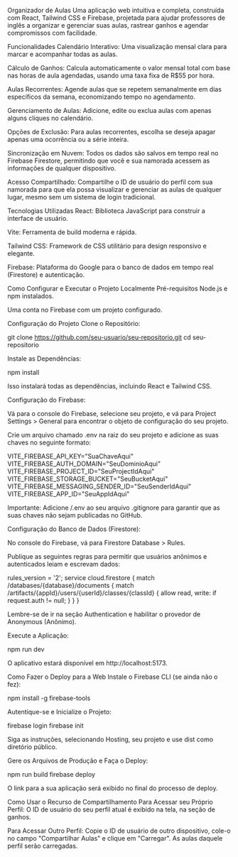 Organizador de Aulas
Uma aplicação web intuitiva e completa, construída com React, Tailwind CSS e Firebase, projetada para ajudar professores de inglês a organizar e gerenciar suas aulas, rastrear ganhos e agendar compromissos com facilidade.

Funcionalidades
Calendário Interativo: Uma visualização mensal clara para marcar e acompanhar todas as aulas.

Cálculo de Ganhos: Calcula automaticamente o valor mensal total com base nas horas de aula agendadas, usando uma taxa fixa de R$55 por hora.

Aulas Recorrentes: Agende aulas que se repetem semanalmente em dias específicos da semana, economizando tempo no agendamento.

Gerenciamento de Aulas: Adicione, edite ou exclua aulas com apenas alguns cliques no calendário.

Opções de Exclusão: Para aulas recorrentes, escolha se deseja apagar apenas uma ocorrência ou a série inteira.

Sincronização em Nuvem: Todos os dados são salvos em tempo real no Firebase Firestore, permitindo que você e sua namorada acessem as informações de qualquer dispositivo.

Acesso Compartilhado: Compartilhe o ID de usuário do perfil com sua namorada para que ela possa visualizar e gerenciar as aulas de qualquer lugar, mesmo sem um sistema de login tradicional.

Tecnologias Utilizadas
React: Biblioteca JavaScript para construir a interface de usuário.

Vite: Ferramenta de build moderna e rápida.

Tailwind CSS: Framework de CSS utilitário para design responsivo e elegante.

Firebase: Plataforma do Google para o banco de dados em tempo real (Firestore) e autenticação.

Como Configurar e Executar o Projeto Localmente
Pré-requisitos
Node.js e npm instalados.

Uma conta no Firebase com um projeto configurado.

Configuração do Projeto
Clone o Repositório:

git clone https://github.com/seu-usuario/seu-repositorio.git
cd seu-repositorio

Instale as Dependências:

npm install

Isso instalará todas as dependências, incluindo React e Tailwind CSS.

Configuração do Firebase:

Vá para o console do Firebase, selecione seu projeto, e vá para Project Settings > General para encontrar o objeto de configuração do seu projeto.

Crie um arquivo chamado .env na raiz do seu projeto e adicione as suas chaves no seguinte formato:

VITE_FIREBASE_API_KEY="SuaChaveAqui"
VITE_FIREBASE_AUTH_DOMAIN="SeuDominioAqui"
VITE_FIREBASE_PROJECT_ID="SeuProjectIdAqui"
VITE_FIREBASE_STORAGE_BUCKET="SeuBucketAqui"
VITE_FIREBASE_MESSAGING_SENDER_ID="SeuSenderIdAqui"
VITE_FIREBASE_APP_ID="SeuAppIdAqui"

Importante: Adicione /.env ao seu arquivo .gitignore para garantir que as suas chaves não sejam publicadas no GitHub.

Configuração do Banco de Dados (Firestore):

No console do Firebase, vá para Firestore Database > Rules.

Publique as seguintes regras para permitir que usuários anônimos e autenticados leiam e escrevam dados:

rules_version = '2';
service cloud.firestore {
  match /databases/{database}/documents {
    match /artifacts/{appId}/users/{userId}/classes/{classId} {
      allow read, write: if request.auth != null;
    }
  }
}

Lembre-se de ir na seção Authentication e habilitar o provedor de Anonymous (Anônimo).

Execute a Aplicação:

npm run dev

O aplicativo estará disponível em http://localhost:5173.

Como Fazer o Deploy para a Web
Instale o Firebase CLI (se ainda não o fez):

npm install -g firebase-tools

Autentique-se e Inicialize o Projeto:

firebase login
firebase init

Siga as instruções, selecionando Hosting, seu projeto e use dist como diretório público.

Gere os Arquivos de Produção e Faça o Deploy:

npm run build
firebase deploy

O link para a sua aplicação será exibido no final do processo de deploy.

Como Usar o Recurso de Compartilhamento
Para Acessar seu Próprio Perfil: O ID de usuário do seu perfil atual é exibido na tela, na seção de ganhos.

Para Acessar Outro Perfil: Copie o ID de usuário de outro dispositivo, cole-o no campo "Compartilhar Aulas" e clique em "Carregar". As aulas daquele perfil serão carregadas.
